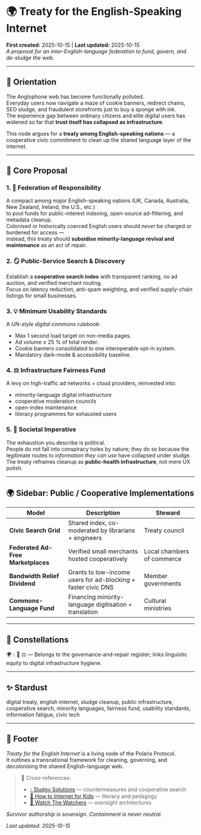 # 🌍 Treaty for the English-Speaking Internet  
**First created:** 2025-10-15 | **Last updated:** 2025-10-15  
*A proposal for an inter-English-language federation to fund, govern, and de-sludge the web.*

---

## 🧭 Orientation  
The Anglophone web has become functionally polluted.  
Everyday users now navigate a maze of cookie banners, redirect chains, SEO sludge, and fraudulent storefronts just to buy a sponge with ink.  
The experience gap between ordinary citizens and elite digital users has widened so far that **trust itself has collapsed as infrastructure**.

This node argues for a **treaty among English-speaking nations** — a cooperative civic commitment to clean up the shared language layer of the internet.

---

## 🧩 Core Proposal  

### 1.  🧱  Federation of Responsibility  
A compact among major English-speaking nations (UK, Canada, Australia, New Zealand, Ireland, the U.S., etc.)  
to pool funds for public-interest indexing, open-source ad-filtering, and metadata cleanup.  
Colonised or historically coerced English users should *never* be charged or burdened for access —  
instead, this treaty should **subsidise minority-language revival and maintenance** as an act of repair.

### 2.  🪞  Public-Service Search & Discovery  
Establish a **cooperative search index** with transparent ranking, no ad auction, and verified merchant routing.  
Focus on latency reduction, anti-spam weighting, and verified supply-chain listings for small businesses.  

### 3.  💡  Minimum Usability Standards  
A *UN-style digital commons rulebook*:  
- Max 1 second load target on non-media pages.  
- Ad volume ≤ 25 % of total render.  
- Cookie banners consolidated to one interoperable opt-in system.  
- Mandatory dark-mode & accessibility baseline.  

### 4.  ⚖️  Infrastructure Fairness Fund  
A levy on high-traffic ad networks + cloud providers, reinvested into:  
- minority-language digital infrastructure  
- cooperative moderation councils  
- open-index maintenance  
- literacy programmes for exhausted users  

### 5.  🧭  Societal Imperative  
The exhaustion you describe is political.  
People do not fall into conspiracy holes by nature; they do so because the legitimate routes to *information they can use* have collapsed under sludge.  
The treaty reframes cleanup as **public-health infrastructure**, not mere UX polish.

---

## 🌍 Sidebar: Public / Cooperative Implementations  

| Model | Description | Steward |
|-------|--------------|---------|
| **Civic Search Grid** | Shared index, co-moderated by librarians + engineers | Treaty council |
| **Federated Ad-Free Marketplaces** | Verified small merchants hosted cooperatively | Local chambers of commerce |
| **Bandwidth Relief Dividend** | Grants to low-income users for ad-blocking + faster civic DNS | Member governments |
| **Commons-Language Fund** | Financing minority-language digitisation + translation | Cultural ministries |

---

## 🌌 Constellations  
🌍 💧 🧿 ⚖️ — Belongs to the governance-and-repair register; links linguistic equity to digital infrastructure hygiene.

---

## ✨ Stardust  
digital treaty, english internet, sludge cleanup, public infrastructure, cooperative search, minority languages, fairness fund, usability standards, information fatigue, civic tech

---

## 🏮 Footer  

*Treaty for the English Internet* is a living node of the Polaris Protocol.  
It outlines a transnational framework for cleaning, governing, and decolonising the shared English-language web.  

> 📡 Cross-references:  
> - [💧 Sludgy Solutions](../../Disruption_Kit/Survivor_Tools/💧_sludgy_solutions.md) — countermeasures and cooperative search  
> - [🧒 How to Internet for Kids](../../Disruption_Kit/Survivor_Tools/🧒_how_to_internet_for_kids.md) — literacy and pedagogy  
> - [🧿 Watch The Watchers](./🧿_Watch_The_Watchers.md) — oversight architectures  

*Survivor authorship is sovereign. Containment is never neutral.*  

_Last updated: 2025-10-15_
